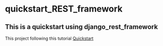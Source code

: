 # quickstart_REST_framework
This is a quickstart using django_rest_framework
------------------
This project following this tutorial [Quickstart](http://www.django-rest-framework.org/tutorial/quickstart/)

